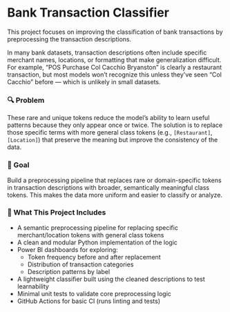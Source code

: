# Bank Transaction Classifier

This project focuses on improving the classification of bank transactions by preprocessing the transaction descriptions.

In many bank datasets, transaction descriptions often include specific merchant names, locations, or formatting that make generalization difficult. For example, “POS Purchase Col Cacchio Bryanston” is clearly a restaurant transaction, but most models won’t recognize this unless they've seen “Col Cacchio” before — which is unlikely in small datasets.

### 🔍 Problem

These rare and unique tokens reduce the model’s ability to learn useful patterns because they only appear once or twice. The solution is to replace those specific terms with more general class tokens (e.g., `[Restaurant]`, `[Location]`) that preserve the meaning but improve the consistency of the data.

### 🎯 Goal

Build a preprocessing pipeline that replaces rare or domain-specific tokens in transaction descriptions with broader, semantically meaningful class tokens. This makes the data more uniform and easier to classify or analyze.

### 💼 What This Project Includes

- A semantic preprocessing pipeline for replacing specific merchant/location tokens with general class tokens
- A clean and modular Python implementation of the logic
- Power BI dashboards for exploring:
  - Token frequency before and after replacement
  - Distribution of transaction categories
  - Description patterns by label
- A lightweight classifier built using the cleaned descriptions to test learnability
- Minimal unit tests to validate core preprocessing logic
- GitHub Actions for basic CI (runs linting and tests)

